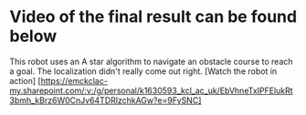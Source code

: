 # Video of the final result can be found below
This robot uses an A star algorithm to navigate an obstacle course to reach a goal. The localization didn't really come out right.
[Watch the robot in action] [https://emckclac-my.sharepoint.com/:v:/g/personal/k1630593_kcl_ac_uk/EbVhneTxIPFElukRt3bmh_kBrz6W0CnJv64TDRlzchkAGw?e=9FySNC]
